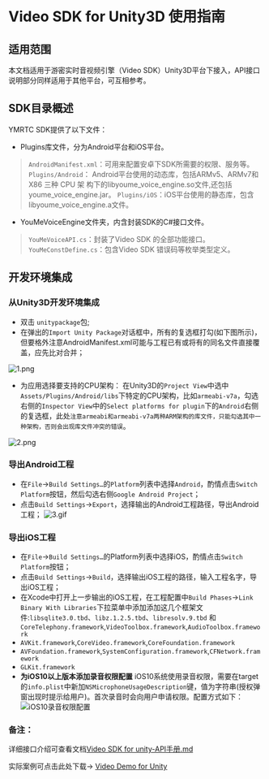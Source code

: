 # Video SDK for Unity3D 使用指南

## 适用范围

本文档适用于游密实时音视频引擎（Video SDK）Unity3D平台下接入，API接口说明部分同样适用于其他平台，可互相参考。

## SDK目录概述

YMRTC SDK提供了以下文件：

- Plugins库文件，分为Android平台和iOS平台。
>`AndroidManifest.xml`：可用来配置安卓下SDK所需要的权限、服务等。
`Plugins/Android`： Android平台使用的动态库，包括ARMv5、ARMv7和 X86 三种 CPU 架 构下的libyoume_voice_engine.so文件,还包括youme_voice_engine.jar。
`Plugins/iOS`：iOS平台使用的静态库，包含libyoume_voice_engine.a文件。

- YouMeVoiceEngine文件夹，内含封装SDK的C#接口文件。
>`YouMeVoiceAPI.cs`：封装了Video SDK 的全部功能接口。
>`YouMeConstDefine.cs`：包含Video SDK 错误码等枚举类型定义。

## 开发环境集成

### 从Unity3D开发环境集成

- 双击 `unitypackage`包;
- 在弹出的`Import Unity Package`对话框中，所有的复选框打勾(如下图所示)，但要格外注意AndroidManifest.xml可能与工程已有或将有的同名文件直接覆盖，应先比对合并；

![1.png](https://youme.im/doc/images/1.png)

- 为应用选择要支持的CPU架构：
在Unity3D的`Project View`中选中`Assets/Plugins/Android/libs`下特定的CPU架构，比如`armeabi-v7a`，勾选右侧的`Inspector View`中的`Select platforms for plugin`下的`Android`右侧的复选框，此处`注意armeabi和armeabi-v7a两种ARM架构的库文件，只能勾选其中一种架构，否则会出现库文件冲突的错误`。

![2.png](https://youme.im/doc/images/2.jpg)

### 导出Android工程

- 在`File`->`Build Settings…`的`Platform`列表中选择`Android`，酌情点击`Switch Platform`按钮，然后勾选右侧`Google Android Project`；
- 点击`Build Settings`->`Export`，选择输出的Android工程路径，导出Android工程；
![3.gif](https://youme.im/doc/images/3.gif)

### 导出iOS工程

- 在`File`->`Build Settings…`的Platform列表中选择iOS，酌情点击`Switch Platform`按钮；
- 点击`Build Settings`->`Build`，选择输出iOS工程的路径，输入工程名字，导出iOS工程；
- 在Xcode中打开上一步输出的iOS工程，在工程配置中`Build Phases`->`Link Binary With Libraries`下拉菜单中添加添加这几个框架文件:`libsqlite3.0.tbd`、`libz.1.2.5.tbd`、`libresolv.9.tbd` 和 `CoreTelephony.framework`,`VideoToolbox.framework`,`AudioToolbox.framework`
- `AVKit.framework`,`CoreVideo.framework`,`CoreFoundation.framework`
- `AVFoundation.framework`,`SystemConfiguration.framework`,`CFNetwork.framework`
- `GLKit.framework`
- **为iOS10以上版本添加录音权限配置**
iOS10系统使用录音权限，需要在target的`info.plist`中新加`NSMicrophoneUsageDescription`键，值为字符串(授权弹窗出现时提示给用户)。首次录音时会向用户申请权限。配置方式如下：
![iOS10录音权限配置](https://youme.im/doc/images/im_iOS_record_config.jpg)

### 备注：
详细接口介绍可查看文档[Video SDK for unity-API手册.md](https://github.com/youmesdk/YoumeVideoSDK_Unity/blob/master/Video%20SDK%20for%20unity-API%E6%89%8B%E5%86%8C.md)

实际案例可点击此处下载->
[Video Demo for Unity](https://github.com/youmesdk/YoumeVideoDemo_Unity)

